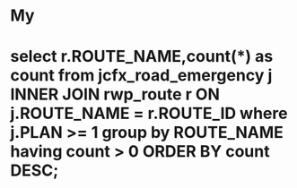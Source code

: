 # My
# select r.ROUTE_NAME,count(*) as count from jcfx_road_emergency j INNER JOIN rwp_route r ON j.ROUTE_NAME = r.ROUTE_ID where j.PLAN >= 1 group by ROUTE_NAME having count > 0 ORDER BY count DESC;
